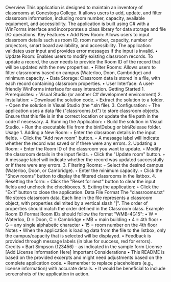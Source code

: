 Overview
This application is designed to maintain an inventory of classrooms at Conestoga College. It allows users to add, update, and filter classroom information, including room number, capacity, available equipment, and accessibility. The application is built using C# with a WinForms interface and incorporates a class library for data storage and file I/O operations.
Key Features
•
Add New Room: Allows users to input classroom details such as room ID, room number, capacity, number of projectors, smart board availability, and accessibility. The application validates user input and provides error messages if the input is invalid.
•
Update Room: Enables users to modify existing classroom records. To update a record, the user needs to provide the Room ID of the record that will be updated with the new properties.
•
Filter Rooms: Allows users to filter classrooms based on campus (Waterloo, Doon, Cambridge) and minimum capacity.
•
Data Storage: Classroom data is stored in a file, with each record containing classroom properties.
•
User Interface: A user-friendly WinForms interface for easy interaction.
Getting Started
1.
Prerequisites:
◦
Visual Studio (or another C# development environment)
2.
Installation:
◦
Download the solution code.
◦
Extract the solution to a folder.
◦
Open the solution in Visual Studio (the *.sln file).
3.
Configuration:
◦
The application uses a data file ("classrooms.txt") to store classroom objects. Ensure that this file is in the correct location or update the file path in the code if necessary.
4.
Running the Application:
◦
Build the solution in Visual Studio.
◦
Run the executable file from the bin\Debug or bin\Release folder.
Usage
1.
Adding a New Room:
◦
Enter the classroom details in the input fields.
◦
Click the "Add new room" button.
◦
A message label will indicate whether the record was saved or if there were any errors.
2.
Updating a Room:
◦
Enter the Room ID of the classroom you want to update.
◦
Modify the classroom details in the input fields.
◦
Click the "Update room" button.
◦
A message label will indicate whether the record was updated successfully or if there were any errors.
3.
Filtering Rooms:
◦
Select the desired campus (Waterloo, Doon, or Cambridge).
◦
Enter the minimum capacity.
◦
Click the "Show rooms" button to display the filtered classrooms in the listbox.
4.
Resetting the form:
◦
Click the "Reset for next" button to clear the input fields and uncheck the checkboxes.
5.
Exiting the application:
◦
Click the "Exit" button to close the application.
Data File Format
The "classrooms.txt" file stores classroom data. Each line in the file represents a classroom object, with properties delimited by a vertical slash "|". The order of properties should match the order defined in the Classroom class.
Example Room ID Format
Room IDs should follow the format "WMB-4G15":
•
W = Waterloo, D = Doon, C = Cambridge
•
MB = main building
•
4 = 4th floor
•
G = any single alphabetic character
•
15 = room number on the 4th floor
Notes
•
When the application is loading data from the file to the listbox, only the campus/capacity that is selected will be displayed.
•
Feedback is provided through message labels (in blue for success, red for errors).
Credits
•
Bart Simpson (123456) - as indicated in the sample form
License
[Add License Information Here]
Important Considerations
•
This README is based on the provided excerpts and might need adjustments based on the complete application code.
•
Remember to replace placeholders (e.g., license information) with accurate details.
•
It would be beneficial to include screenshots of the application in action.
